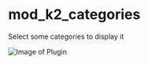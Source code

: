 # mod_k2_categories
Select some categories to display it

![Image of Plugin](https://raw.githubusercontent.com/javimata/mod_k2_categories/master/k2_categories.png)
